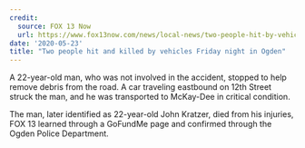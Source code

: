 ```yaml
---
credit:
  source: FOX 13 Now
  url: https://www.fox13now.com/news/local-news/two-people-hit-by-vehicles-friday-night-in-ogden-one-killed
date: '2020-05-23'
title: "Two people hit and killed by vehicles Friday night in Ogden"
---
```

A 22-year-old man, who was not involved in the accident, stopped to help remove debris from the road. A car traveling eastbound on 12th Street struck the man, and he was transported to McKay-Dee in critical condition.

The man, later identified as 22-year-old John Kratzer, died from his injuries, FOX 13 learned through a GoFundMe page and confirmed through the Ogden Police Department.
